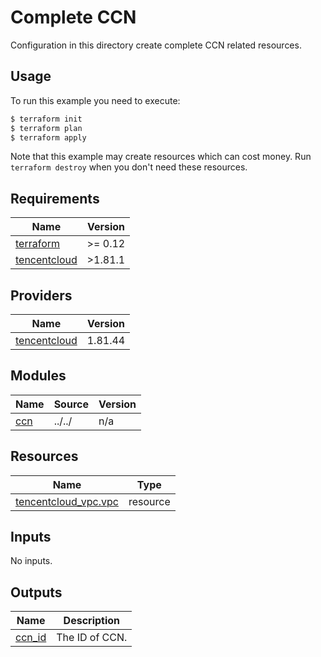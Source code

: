 # Complete CCN

Configuration in this directory create complete CCN related resources.

## Usage

To run this example you need to execute:

```bash
$ terraform init
$ terraform plan
$ terraform apply
```

Note that this example may create resources which can cost money. Run `terraform destroy` when you don't need these resources.

<!-- BEGIN_TF_DOCS -->
## Requirements

| Name | Version |
|------|---------|
| <a name="requirement_terraform"></a> [terraform](#requirement\_terraform) | >= 0.12 |
| <a name="requirement_tencentcloud"></a> [tencentcloud](#requirement\_tencentcloud) | >1.81.1 |

## Providers

| Name | Version |
|------|---------|
| <a name="provider_tencentcloud"></a> [tencentcloud](#provider\_tencentcloud) | 1.81.44 |

## Modules

| Name | Source | Version |
|------|--------|---------|
| <a name="module_ccn"></a> [ccn](#module\_ccn) | ../../ | n/a |

## Resources

| Name | Type |
|------|------|
| [tencentcloud_vpc.vpc](https://registry.terraform.io/providers/tencentcloudstack/tencentcloud/latest/docs/resources/vpc) | resource |

## Inputs

No inputs.

## Outputs

| Name | Description |
|------|-------------|
| <a name="output_ccn_id"></a> [ccn\_id](#output\_ccn\_id) | The ID of CCN. |
<!-- END_TF_DOCS -->
